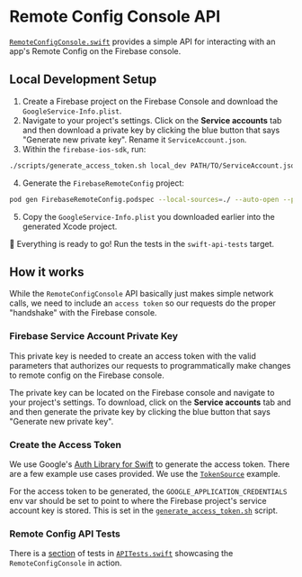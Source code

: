 # Remote Config Console API

[`RemoteConfigConsole.swift`](https://github.com/firebase/firebase-ios-sdk/blob/master/FirebaseRemoteConfig/Tests/SwiftAPI/RemoteConfigConsole.swift)
provides a simple API for interacting with an app's Remote Config on the
Firebase console.

## Local Development Setup
1. Create a Firebase project on the Firebase Console and download
the  `GoogleService-Info.plist`.
2. Navigate to your project's settings. Click on the **Service accounts** tab and
then download a private key by clicking the blue button that says "Generate new private key".
Rename it `ServiceAccount.json`.
3. Within the `firebase-ios-sdk`, run:
```bash
./scripts/generate_access_token.sh local_dev PATH/TO/ServiceAccount.json FirebaseRemoteConfig/Tests/SwiftAPI/AccessToken.json
```
4. Generate the `FirebaseRemoteConfig` project:
```bash
pod gen FirebaseRemoteConfig.podspec --local-sources=./ --auto-open --platforms=ios
```
5. Copy the `GoogleService-Info.plist` you downloaded earlier into the generated
Xcode project.

🚀 Everything is ready to go! Run the tests in the `swift-api-tests` target.


## How it works

While the `RemoteConfigConsole` API basically just makes simple network calls,
we need to include an `access token` so our requests do the proper "handshake" with the Firebase console.

### Firebase Service Account Private Key
This private key is needed to create an access token with the valid parameters
that authorizes our requests to programmatically make changes to remote config on the Firebase console.

The private key can be located on the Firebase console and navigate to your project's settings. To download,
click on the **Service accounts** tab and and then generate the private key by clicking
the blue button that says "Generate new private key".

### Create the Access Token
We use Google's [Auth Library for Swift](https://github.com/googleapis/google-auth-library-swift)
to generate the access token. There are a few example use cases provided. We use the
[`TokenSource`](https://github.com/googleapis/google-auth-library-swift/blob/master/Sources/Examples/TokenSource/main.swift)
example.

For the access token to be generated, the `GOOGLE_APPLICATION_CREDENTIALS` env var should be set to point to where the
Firebase project's service account key is stored. This is set in the
[`generate_access_token.sh`](https://github.com/firebase/firebase-ios-sdk/blob/master/scripts/generate_access_token.sh)
script.

### Remote Config API Tests
There is a [section](https://github.com/firebase/firebase-ios-sdk/blob/master/FirebaseRemoteConfig/Tests/SwiftAPI/APITests.swift#L210)
of tests in [`APITests.swift`](https://github.com/firebase/firebase-ios-sdk/blob/master/FirebaseRemoteConfig/Tests/SwiftAPI/APITests.swift)
showcasing the  `RemoteConfigConsole` in action.
